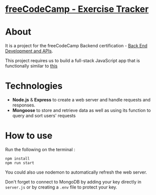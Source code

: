# [freeCodeCamp - Exercise Tracker](https://www.freecodecamp.org/learn/back-end-development-and-apis/back-end-development-and-apis-projects/exercise-tracker)

# About

It is a project for the freeCodeCamp Backend certification - [Back End Development and APIs](https://www.freecodecamp.org/learn/back-end-development-and-apis/).

This project requires us to build a full-stack JavaScript app that is functionally similar to [this](https://exercise-tracker.freecodecamp.rocks)

# Technologies

<ul>
<li><strong>Node.js</strong> & <strong>Express</strong> to create a web server and handle requests and responses.</li>
<li><strong>Mongoose</strong> to store and retrieve data as well as using its function to query and sort users' requests</li>
</ul>

# How to use

Run the following on the terminal :

```
npm install
npm run start
```

You could also use nodemon to automatically refresh the web server.

Don't forget to connect to MongoDB by adding your key directly in `server.js` or by creating a `.env` file to protect your key.
